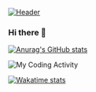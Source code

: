 [![Header](https://fertorresmx.dev/images/logoFerTorres_web.png "Header")](https://fertorresmx.dev)

### Hi there 👋

[![Anurag's GitHub stats](https://github-readme-stats.vercel.app/api?username=FernandoTorresL&show_icons=true&theme=tokyonight)](https://github.com/FernandoTorresL/github-readme-stats)

<img src="https://github.com/fertorresmx/FernandoTorresL/blob/master/images/codeStats.svg" alt="My Coding Activity"/>

[![Wakatime stats](https://wakatime.com/api/v1/users/fertorresmx/stats/last_7_days)](https://github.com/FernandoTorresL/github-readme-stats)



<!--
**FernandoTorresL/FernandoTorresL** is a ✨ _special_ ✨ repository because its `README.md` (this file) appears on your GitHub profile.


Here are some ideas to get you started:

- 🔭 I’m currently working on ...
- 🌱 I’m currently learning ...
- 👯 I’m looking to collaborate on ...
- 🤔 I’m looking for help with ...
- 💬 Ask me about ...
- 📫 How to reach me: ...
- 😄 Pronouns: ...
- ⚡ Fun fact: ...
-->
